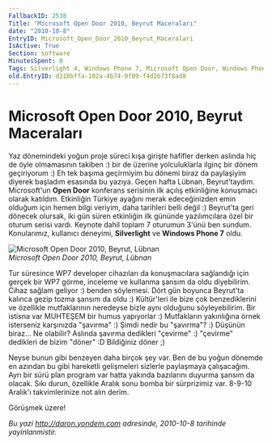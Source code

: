 ```yaml
---
FallbackID: 2538
Title: "Microsoft Open Door 2010, Beyrut Maceraları"
date: "2010-10-8"
EntryID: Microsoft_Open_Door_2010_Beyrut_Maceralari
IsActive: True
Section: software
MinutesSpent: 0
Tags: Silverlight 4, Windows Phone 7, Microsoft Open Door, Windows Phone
old.EntryID: d310bffa-102a-4b74-9f09-f4d2b73f8ad8
---
```

# Microsoft Open Door 2010, Beyrut Maceraları
Yaz dönemindeki yoğun proje süreci kışa girişte hafifler derken aslında
hiç de öyle olmamasının takiben :) bir de üzerine yolculuklarla ilginç
bir dönem geçiriyorum :) Eh tek başıma geçirmiyim bu dönemi biraz da
paylaşiyim diyerek başladım esasında bu yazıya. Geçen hafta Lübnan,
Beyrut'taydım. Microsoft'un **Open Door** konferans serisinin ilk açılış
etkinliğine konuşmacı olarak katıldım. Etkinliğin Türkiye ayağını merak
edeceğinizden emin olduğum için hemen bilgi veriyim, daha tarihleri
belli değil :) Beyrut'ta geri dönecek olursak, iki gün süren etkinliğin
ilk gününde yazılımcılara özel bir oturum serisi vardı. Keynote dahil
toplam 7 oturumun 3'ünü ben sundum. Konularımız, kullanıcı deneyimi,
**Silverlight** ve **Windows Phone 7** oldu.

![Microsoft Open Door 2010, Beyrut,
Lübnan](media/Microsoft_Open_Door_2010_Beyrut_Maceralari/07102010_1.jpg)\
*Microsoft Open Door 2010, Beyrut, Lübnan*

Tur süresince WP7 developer cihazıları da konuşmacılara sağlandığı için
gerçek bir WP7 görme, inceleme ve kullanma şansım da oldu diyebilirim.
Cihaz sağlam geliyor :) benden söylemesi. Dört gün boyunca Beyrut'ta
kalınca gezip tozma şansım da oldu :) Kültür'leri ile bize çok
benzediklerini ve özellikle mutfaklarının neredeyse bizle aynı olduğunu
söyleyebilirim. Bir istisna var MUHTEŞEM bir humus yapıyorlar :)
Mutfakların yakınlığına örnek isterseniz karşınızda "şavırma" :) Şimdi
nedir bu "şavırma"? :) Düşünün biraz... Ne olabilir? Aslında şavırma
dedikleri "çevirme" :) "çevirme" dedikleri de bizim "döner" :D
Bildiğiniz döner ;)

Neyse bunun gibi benzeyen daha birçok şey var. Ben de bu yoğun dönemde
en azından bu gibi hareketli gelişmeleri sizlerle paylaşmaya
çalışacağım. Ayrı bir sürü plan program var hatta yakında bazılarını
duyurma şansım da olacak. Sıkı durun, özellikle Aralık sonu bomba bir
sürprizimiz var. 8-9-10 Aralık'ı takvimlerinize not alın derim.

Görüşmek üzere!



*Bu yazi http://daron.yondem.com adresinde, 2010-10-8 tarihinde yayinlanmistir.*
